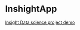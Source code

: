 # InshightApp


[Insight Data science project demo](https://github.com/sahbayahya/InsightApp/blob/master/Sahba_Demo_Z.pdf?raw=True)
